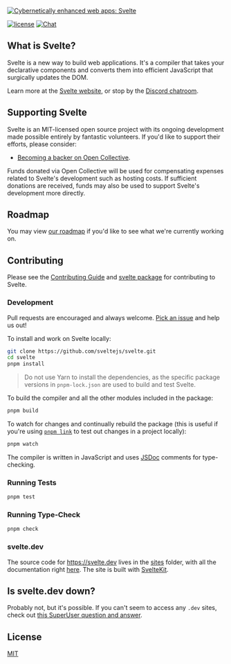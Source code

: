 [![Cybernetically enhanced web apps: Svelte](https://sveltejs.github.io/assets/banner.png)](https://svelte.dev)

[![license](https://img.shields.io/npm/l/svelte.svg)](LICENSE.md) [![Chat](https://img.shields.io/discord/457912077277855764?label=chat&logo=discord)](https://svelte.dev/chat)

## What is Svelte?

Svelte is a new way to build web applications. It's a compiler that takes your declarative components and converts them into efficient JavaScript that surgically updates the DOM.

Learn more at the [Svelte website](https://svelte.dev), or stop by the [Discord chatroom](https://svelte.dev/chat).

## Supporting Svelte

Svelte is an MIT-licensed open source project with its ongoing development made possible entirely by fantastic volunteers. If you'd like to support their efforts, please consider:

- [Becoming a backer on Open Collective](https://opencollective.com/svelte).

Funds donated via Open Collective will be used for compensating expenses related to Svelte's development such as hosting costs. If sufficient donations are received, funds may also be used to support Svelte's development more directly.

## Roadmap

You may view [our roadmap](https://svelte.dev/roadmap) if you'd like to see what we're currently working on.

## Contributing

Please see the [Contributing Guide](CONTRIBUTING.md) and [svelte package](packages/svelte) for contributing to Svelte.

### Development

Pull requests are encouraged and always welcome. [Pick an issue](https://github.com/sveltejs/svelte/issues?q=is%3Aissue+is%3Aopen+sort%3Aupdated-desc) and help us out!

To install and work on Svelte locally:

```bash
git clone https://github.com/sveltejs/svelte.git
cd svelte
pnpm install
```

> Do not use Yarn to install the dependencies, as the specific package versions in `pnpm-lock.json` are used to build and test Svelte.

To build the compiler and all the other modules included in the package:

```bash
pnpm build
```

To watch for changes and continually rebuild the package (this is useful if you're using [`pnpm link`](https://pnpm.io/cli/link) to test out changes in a project locally):

```bash
pnpm watch
```

The compiler is written in JavaScript and uses [JSDoc](https://jsdoc.app/index.html) comments for type-checking.

### Running Tests

```bash
pnpm test
```

### Running Type-Check

```bash
pnpm check
```

### svelte.dev

The source code for https://svelte.dev lives in the [sites](https://github.com/sveltejs/svelte/tree/master/sites/svelte.dev) folder, with all the documentation right [here](https://github.com/sveltejs/svelte/tree/master/documentation). The site is built with [SvelteKit](https://kit.svelte.dev).

## Is svelte.dev down?

Probably not, but it's possible. If you can't seem to access any `.dev` sites, check out [this SuperUser question and answer](https://superuser.com/q/1413402).

## License

[MIT](LICENSE.md)
